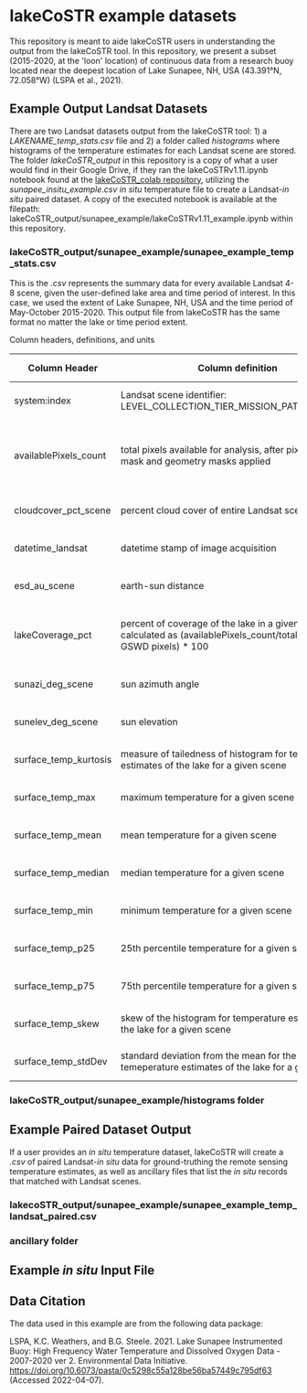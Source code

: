 # lakeCoSTR example datasets

This repository is meant to aide lakeCoSTR users in understanding the output from the lakeCoSTR tool. In this repository, we present a subset (2015-2020, at the 'loon' location) of continuous data from a research buoy located near the deepest location of Lake Sunapee, NH, USA (43.391°N, 72.058°W) (LSPA et al., 2021).


## Example Output Landsat Datasets

There are two Landsat datasets output from the lakeCoSTR tool: 1) a *LAKENAME_temp_stats.csv* file and 2) a folder called *histograms* where histograms of the temperature estimates for each Landsat scene are stored. The folder *lakeCoSTR_output* in this repository is a copy of what a user would find in their Google Drive, if they ran the lakeCoSTRv1.11.ipynb notebook found at the [lakeCoSTR_colab repository](https://github.com/lakeCoSTR/lakeCoSTR_colab), utilizing the *sunapee_insitu_example.csv* *in situ* temperature file to create a Landsat-*in situ* paired dataset. A copy of the executed notebook is available at the filepath: lakeCoSTR_output/sunapee_example/lakeCoSTRv1.11_example.ipynb within this repository.

### lakeCoSTR_output/sunapee_example/sunapee_example_temp_stats.csv

This is the *.csv* represents the summary data for every available Landsat 4-8 scene, given the user-defined lake area and time period of interest. In this case, we used the extent of Lake Sunapee, NH, USA and the time period of May-October 2015-2020. This output file from lakeCoSTR has the same format no matter the lake or time period extent.

Column headers, definitions, and units

| Column Header | Column definition | Units | Source of data | 
|   --- | --- | --- | --- |
|   system:index    |   Landsat scene identifier: LEVEL_COLLECTION_TIER_MISSION_PATHROW_DATE | textString | scene-level metadata |
|	availablePixels_count | total pixels available for analysis, after pixel-level bit mask and geometry masks applied | pixel | GSWD masked by bit QA and geometry of lake |
|	cloudcover_pct_scene | percent cloud cover of entire Landsat scene | percent | Landsat scene metadata |
|	datetime_landsat | datetime stamp of image acquisition | YYYY-MM-DD HH:MM | Landsat scene metadata |
|	esd_au_scene | earth-sun distance | astronomical units | Landsat scene metadata |
|	lakeCoverage_pct | percent of coverage of the lake in a given scene, calculated as (availablePixels_count/total number of GSWD pixels) * 100 | GSWD masked by bit QA and geometry of lake |
|	sunazi_deg_scene | sun azimuth angle | degree | Landsat scene metadata |
|	sunelev_deg_scene | sun elevation | degree | Landsat scene metadata |
|	surface_temp_kurtosis | measure of tailedness of histogram for temperature estimates of the lake for a given scene | none | pixel-level analysis |
|	surface_temp_max | maximum temperature for a given scene | degreeCelsius | pixel-level analysis | 
|	surface_temp_mean |  mean temperature for a given scene | degreeCelsius | pixel-level analysis | 
|	surface_temp_median |  median temperature for a given scene | degreeCelsius | pixel-level analysis | 
|	surface_temp_min |  minimum temperature for a given scene | degreeCelsius | pixel-level analysis | 
|	surface_temp_p25 |  25th percentile temperature for a given scene | degreeCelsius | pixel-level analysis | 
|	surface_temp_p75 |  75th percentile temperature for a given scene | degreeCelsius | pixel-level analysis | 
|	surface_temp_skew | skew of the histogram for temperature estimates of the lake for a given scene | none | pixel-level analysis |
|	surface_temp_stdDev | standard deviation from the mean for the temeperature estimates of the lake for a given scene | degreeCelsius | pixel-level analysis |


### lakeCoSTR_output/sunapee_example/histograms folder


## Example Paired Dataset Output

If a user provides an *in situ* temperature dataset, lakeCoSTR will create a *.csv* of paired Landsat-*in situ* data for ground-truthing the remote sensing temperature estimates, as well as ancillary files that list the *in situ* records that matched with Landsat scenes. 

### lakecoSTR_output/sunapee_example/sunapee_example_temp_landsat_paired.csv


### ancillary folder


## Example *in situ* Input File


## Data Citation

The data used in this example are from the following data package:

LSPA, K.C. Weathers, and B.G. Steele. 2021. Lake Sunapee Instrumented Buoy: High Frequency Water Temperature and Dissolved Oxygen Data - 2007-2020 ver 2. Environmental Data Initiative. https://doi.org/10.6073/pasta/0c5298c55a128be56ba57449c795df63 (Accessed 2022-04-07).

